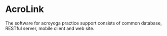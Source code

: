 # AcroLink
The software for acroyoga practice support consists of common database, RESTful server, mobile client and web site.
